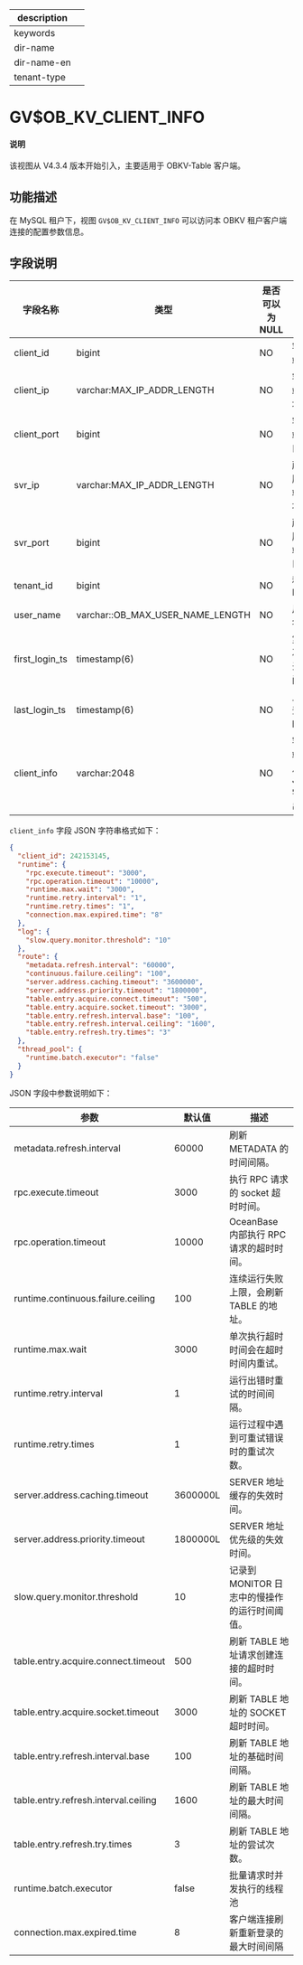 |description||
|---|---|
|keywords||
|dir-name||
|dir-name-en||
|tenant-type||

# GV$OB_KV_CLIENT_INFO

<main id="notice" type='explain'>
<h4>说明</h4>
<p>该视图从 V4.3.4 版本开始引入，主要适用于 OBKV-Table 客户端。</p>
</main>

## 功能描述

在 MySQL 租户下，视图 `GV$OB_KV_CLIENT_INFO` 可以访问本 OBKV 租户客户端连接的配置参数信息。

## 字段说明

| **字段名称**    | **类型**                              | **是否可以为 NULL**  | **描述**        |
|----------------|--------------------------------------|--------------------|-----------------|
| client_id      | bigint                               | NO   | 客户端 ID                      |
| client_ip      | varchar:MAX_IP_ADDR_LENGTH           | NO   | 客户端 IP 地址                 |
| client_port    | bigint                               | NO   | 客户端端口                     |
| svr_ip         | varchar:MAX_IP_ADDR_LENGTH           | NO   | 所在服务端 IP 地址              |
| svr_port       | bigint                               | NO   | 所在服务端端口                  |
| tenant_id      | bigint                               | NO   | 租户 ID                       |
| user_name      | varchar::OB_MAX_USER_NAME_LENGTH     | NO   | 用户名                         |
| first_login_ts | timestamp(6)                         | NO   | 第一次登录时间                  |
| last_login_ts  | timestamp(6)                         | NO   | 上次登录时间                    |
| client_info    | varchar:2048                         | NO   | 客户端信息 JSON 字符串           |

`client_info` 字段 JSON 字符串格式如下：

```json
{  
  "client_id": 242153145,
  "runtime": {
    "rpc.execute.timeout": "3000",  
    "rpc.operation.timeout": "10000",  
    "runtime.max.wait": "3000",  
    "runtime.retry.interval": "1",  
    "runtime.retry.times": "1",
    "connection.max.expired.time": "8"
  },  
  "log": {  
    "slow.query.monitor.threshold": "10"  
  },  
  "route": {  
    "metadata.refresh.interval": "60000",  
    "continuous.failure.ceiling": "100",  
    "server.address.caching.timeout": "3600000",  
    "server.address.priority.timeout": "1800000",  
    "table.entry.acquire.connect.timeout": "500",  
    "table.entry.acquire.socket.timeout": "3000",  
    "table.entry.refresh.interval.base": "100",  
    "table.entry.refresh.interval.ceiling": "1600",  
    "table.entry.refresh.try.times": "3" 
  },
  "thread_pool": {
    "runtime.batch.executor": "false"
  }
}
```

JSON 字段中参数说明如下：

| **参数**                      | **默认值**      |  **描述**                             |
|-------------------------------|---------------|---------------------------------------|
| metadata.refresh.interval     | 60000         | 刷新 METADATA 的时间间隔。               |
| rpc.execute.timeout           | 3000          | 执行 RPC 请求的 socket 超时时间。         |
| rpc.operation.timeout         | 10000         | OceanBase 内部执行 RPC 请求的超时时间。    |
| runtime.continuous.failure.ceiling           | 100          | 连续运行失败上限，会刷新 TABLE 的地址。 |
| runtime.max.wait              | 3000          | 单次执行超时时间会在超时时间内重试。         |
| runtime.retry.interval        | 1             | 运行出错时重试的时间间隔。                 |
| runtime.retry.times           | 1             |  运行过程中遇到可重试错误时的重试次数。       |
| server.address.caching.timeout               | 3600000L          | SERVER 地址缓存的失效时间。          |
| server.address.priority.timeout              | 1800000L          | SERVER 地址优先级的失效时间。        |
| slow.query.monitor.threshold           | 10           | 记录到 MONITOR 日志中的慢操作的运行时间阈值。          |
| table.entry.acquire.connect.timeout           | 500          | 刷新 TABLE 地址请求创建连接的超时时间。          |
| table.entry.acquire.socket.timeout           | 3000          | 刷新 TABLE 地址的 SOCKET 超时时间。          |
| table.entry.refresh.interval.base           | 100          | 刷新 TABLE 地址的基础时间间隔。          |
| table.entry.refresh.interval.ceiling           | 1600          | 刷新 TABLE 地址的最大时间间隔。          |
| table.entry.refresh.try.times           | 3          | 刷新 TABLE 地址的尝试次数。          |
| runtime.batch.executor           | false          | 批量请求时并发执行的线程池          |
| connection.max.expired.time           | 8          | 客户端连接刷新重新登录的最大时间间隔          |